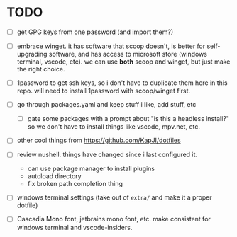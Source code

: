# TODO

- [ ] get GPG keys from one password (and import them?)

- [ ] embrace winget. it has software that scoop doesn't, is better for
      self-upgrading software, and has access to microsoft store (windows
      terminal, vscode, etc). we can use **both** scoop and winget, but just
      make the right choice.

- [ ] 1password to get ssh keys, so i don't have to duplicate them here in this
      repo. will need to install 1password with scoop/winget first.

- [ ] go through packages.yaml and keep stuff i like, add stuff, etc

  - [ ] gate some packages with a prompt about "is this a headless install?"
        so we don't have to install things like vscode, mpv.net, etc.

- [ ] other cool things from <https://github.com/KapJI/dotfiles>

- [ ] review nushell. things have changed since i last configured it.

  - can use package manager to install plugins
  - autoload directory
  - fix broken path completion thing

- [ ] windows terminal settings (take out of `extra/` and make it a proper
      dotfile)

- [ ] Cascadia Mono font, jetbrains mono font, etc. make consistent for windows terminal and vscode-insiders.
